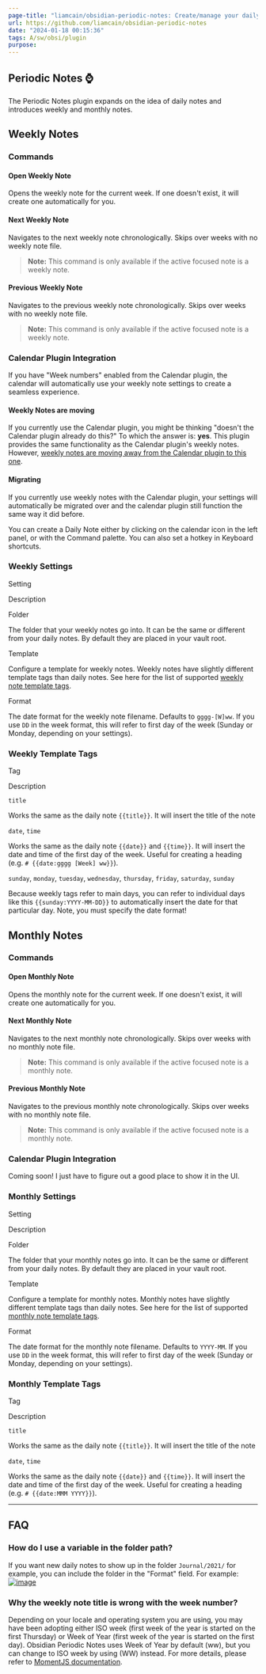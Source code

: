 ```yaml
---
page-title: "liamcain/obsidian-periodic-notes: Create/manage your daily, weekly, and monthly notes in Obsidian"
url: https://github.com/liamcain/obsidian-periodic-notes
date: "2024-01-18 00:15:36"
tags: A/sw/obsi/plugin
purpose:
---
```


## Periodic Notes ⌚

The Periodic Notes plugin expands on the idea of daily notes and introduces weekly and monthly notes.

## Weekly Notes

### Commands

#### Open Weekly Note

Opens the weekly note for the current week. If one doesn't exist, it will create one automatically for you.

#### Next Weekly Note

Navigates to the next weekly note chronologically. Skips over weeks with no weekly note file.

> **Note:** This command is only available if the active focused note is a weekly note.

#### Previous Weekly Note

Navigates to the previous weekly note chronologically. Skips over weeks with no weekly note file.

> **Note:** This command is only available if the active focused note is a weekly note.

### Calendar Plugin Integration

If you have "Week numbers" enabled from the Calendar plugin, the calendar will automatically use your weekly note settings to create a seamless experience.

#### Weekly Notes are moving

If you currently use the Calendar plugin, you might be thinking "doesn't the Calendar plugin already do this?" To which the answer is: **yes**. This plugin provides the same functionality as the Calendar plugin's weekly notes. However, [weekly notes are moving away from the Calendar plugin to this one](https://github.com/liamcain/obsidian-calendar-plugin#weekly-notes-have-a-new-home).

#### Migrating

If you currently use weekly notes with the Calendar plugin, your settings will automatically be migrated over and the calendar plugin still function the same way it did before.

You can create a Daily Note either by clicking on the calendar icon in the left panel, or with the Command palette. You can also set a hotkey in Keyboard shortcuts.

### Weekly Settings

Setting

Description

Folder

The folder that your weekly notes go into. It can be the same or different from your daily notes. By default they are placed in your vault root.

Template

Configure a template for weekly notes. Weekly notes have slightly different template tags than daily notes. See here for the list of supported [weekly note template tags](https://github.com/liamcain/obsidian-periodic-notes#weekly-template-tags).

Format

The date format for the weekly note filename. Defaults to `gggg-[W]ww`. If you use `DD` in the week format, this will refer to first day of the week (Sunday or Monday, depending on your settings).

### Weekly Template Tags

Tag

Description

`title`

Works the same as the daily note `{{title}}`. It will insert the title of the note

`date`, `time`

Works the same as the daily note `{{date}}` and `{{time}}`. It will insert the date and time of the first day of the week. Useful for creating a heading (e.g. `# {{date:gggg [Week] ww}}`).

`sunday`, `monday`, `tuesday`, `wednesday`, `thursday`, `friday`, `saturday`, `sunday`

Because weekly tags refer to main days, you can refer to individual days like this `{{sunday:YYYY-MM-DD}}` to automatically insert the date for that particular day. Note, you must specify the date format!

## Monthly Notes

### Commands

#### Open Monthly Note

Opens the monthly note for the current week. If one doesn't exist, it will create one automatically for you.

#### Next Monthly Note

Navigates to the next monthly note chronologically. Skips over weeks with no monthly note file.

> **Note:** This command is only available if the active focused note is a monthly note.

#### Previous Monthly Note

Navigates to the previous monthly note chronologically. Skips over weeks with no monthly note file.

> **Note:** This command is only available if the active focused note is a monthly note.

### Calendar Plugin Integration

Coming soon! I just have to figure out a good place to show it in the UI.

### Monthly Settings

Setting

Description

Folder

The folder that your monthly notes go into. It can be the same or different from your daily notes. By default they are placed in your vault root.

Template

Configure a template for monthly notes. Monthly notes have slightly different template tags than daily notes. See here for the list of supported [monthly note template tags](https://github.com/liamcain/obsidian-periodic-notes#monthly-template-tags).

Format

The date format for the monthly note filename. Defaults to `YYYY-MM`. If you use `DD` in the week format, this will refer to first day of the week (Sunday or Monday, depending on your settings).

### Monthly Template Tags

Tag

Description

`title`

Works the same as the daily note `{{title}}`. It will insert the title of the note

`date`, `time`

Works the same as the daily note `{{date}}` and `{{time}}`. It will insert the date and time of the first day of the week. Useful for creating a heading (e.g. `# {{date:MMM YYYY}}`).

---

## FAQ

### How do I use a variable in the folder path?

If you want new daily notes to show up in the folder `Journal/2021/` for example, you can include the folder in the "Format" field. For example: [![image](https://user-images.githubusercontent.com/693981/111852801-c1cd8e00-88ee-11eb-9542-b7d840239037.png)](https://user-images.githubusercontent.com/693981/111852801-c1cd8e00-88ee-11eb-9542-b7d840239037.png)

### Why the weekly note title is wrong with the week number?

Depending on your locale and operating system you are using, you may have been adopting either ISO week (first week of the year is started on the first Thursday) or Week of Year (first week of the year is started on the first day). Obsidian Periodic Notes uses Week of Year by default (ww), but you can change to ISO week by using (WW) instead. For more details, please refer to [MomentJS documentation](https://momentjs.com/docs/#/displaying/format/).